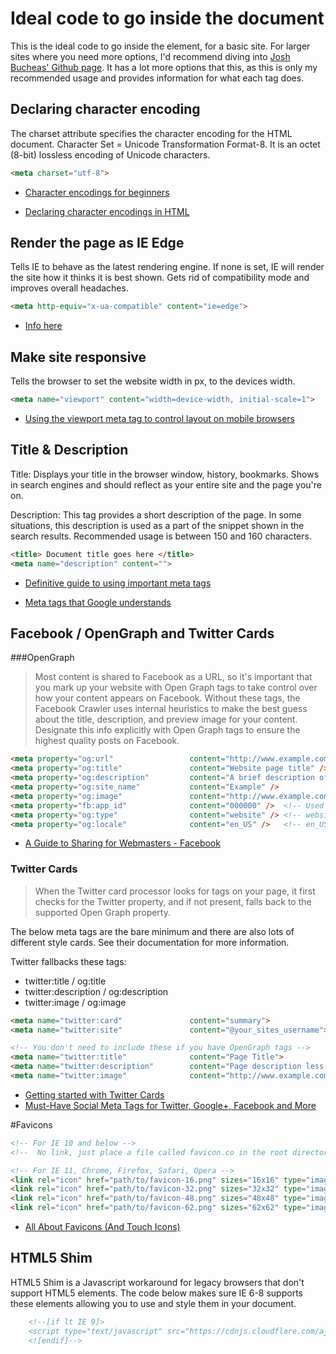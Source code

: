 # Ideal code to go inside the <head> document

This is the ideal code to go inside the <head> element, for a basic site. For larger sites where you need more options, I'd recommend diving into [Josh Bucheas' Github page](https://github.com/joshbuchea/HEAD). It has a lot more options that this, as this is only my recommended usage and provides information for what each tag does.





## Declaring character encoding
The charset attribute specifies the character encoding for the HTML document.
Character Set = Unicode Transformation Format-8. It is an octet (8-bit) lossless encoding of Unicode characters.


```html
<meta charset="utf-8">
```

- [Character encodings for beginners](https://www.w3.org/International/questions/qa-what-is-encoding)

- [Declaring character encodings in HTML](https://www.w3.org/International/questions/qa-html-encoding-declarations)



## Render the page as IE Edge
Tells IE to behave as the latest rendering engine. If none is set, IE will render the site how it thinks it is best shown. Gets rid of compatibility mode and improves overall headaches.
```html
<meta http-equiv="x-ua-compatible" content="ie=edge">
```
- [Info here](https://stackoverflow.com/questions/6771258/what-does-meta-http-equiv-x-ua-compatible-content-ie-edge-do)


## Make site responsive
Tells the browser to set the website width in px, to the devices width. 
```html
<meta name="viewport" content="width=device-width, initial-scale=1">
```
- [Using the viewport meta tag to control layout on mobile browsers](https://developer.mozilla.org/en/docs/Mozilla/Mobile/Viewport_meta_tag)

## Title & Description
Title: Displays your title in the browser window, history, bookmarks. Shows in search engines and should reflect as your entire site and the page you're on. 

Description: This tag provides a short description of the page. In some situations, this description is used as a part of the snippet shown in the search results. Recommended usage is between 150 and 160 characters.

```html
<title> Document title goes here </title>
<meta name="description" content="">
```
- [Definitive guide to using important meta tags](http://www.hobo-web.co.uk/definitive-guide-to-using-important-meta-tags/)

- [Meta tags that Google understands](https://support.google.com/webmasters/answer/79812?hl=en)


## Facebook / OpenGraph and Twitter Cards

###OpenGraph 
>Most content is shared to Facebook as a URL, so it's important that you mark up your website with Open Graph tags to take control over how your content appears on Facebook.
>Without these tags, the Facebook Crawler uses internal heuristics to make the best guess about the title, description, and preview image for your content. Designate this info explicitly with Open Graph tags to ensure the highest quality posts on Facebook.


```html
<meta property="og:url"                 content="http://www.example.com" />
<meta property="og:title"               content="Website page title" />
<meta property="og:description"         content="A brief description of the content" />
<meta property="og:site_name"           content="Example" />
<meta property="og:image"               content="http://www.example.com/image.jpg" />
<meta property="fb:app_id"              content="000000" />  <!-- Used for Domain Insights -->
<meta property="og:type"                content="website" /> <!-- website is deafult -->
<meta property="og:locale"              content="en_US" />   <!-- en_US is deafult -->
```
- [A Guide to Sharing for Webmasters - Facebook](https://developers.facebook.com/docs/sharing/webmasters)

### Twitter Cards
>When the Twitter card processor looks for tags on your page, it first checks for the Twitter property, and if not present, falls back to the supported Open Graph property.

The below meta tags are the bare minimum and there are also lots of different style cards. See their documentation for more information. 

Twitter fallbacks these tags:
- twitter:title / og:title
- twitter:description / og:description
- twitter:image / og:image

```html
<meta name="twitter:card"               content="summary">
<meta name="twitter:site"               content="@your_sites_username">

<!-- You don't need to include these if you have OpenGraph tags -->
<meta name="twitter:title"              content="Page Title">
<meta name="twitter:description"        content="Page description less than 200 characters">
<meta name="twitter:image"              content="http://www.example.com/image.jpg">

```

- [Getting started with Twitter Cards](https://dev.twitter.com/cards/getting-started)
- [Must-Have Social Meta Tags for Twitter, Google+, Facebook and More](https://moz.com/blog/meta-data-templates-123)





#Favicons


```html
<!-- For IE 10 and below -->  
<!--  No link, just place a file called favicon.co in the root directory -->

<!-- For IE 11, Chrome, Firefox, Safari, Opera -->  
<link rel="icon" href="path/to/favicon-16.png" sizes="16x16" type="image/png">  
<link rel="icon" href="path/to/favicon-32.png" sizes="32x32" type="image/png">  
<link rel="icon" href="path/to/favicon-48.png" sizes="48x48" type="image/png">  
<link rel="icon" href="path/to/favicon-62.png" sizes="62x62" type="image/png"> 

```

- [All About Favicons (And Touch Icons)](https://bitsofco.de/all-about-favicons-and-touch-icons/)


## HTML5 Shim
HTML5 Shim is a Javascript workaround for legacy browsers that don't support HTML5 elements. The code below makes sure IE 6-8 supports these elements allowing you to use and style them in your document. 
```html
    <!--[if lt IE 9]> 
    <script type="text/javascript" src="https://cdnjs.cloudflare.com/ajax/libs/html5shiv/3.7.3/html5shiv.min.js"></script> 
    <![endif]-->
```
